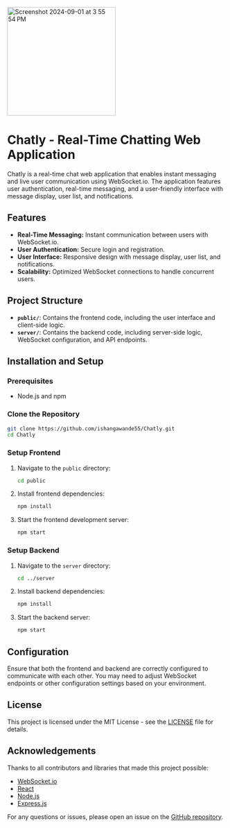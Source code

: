 <img width="250" alt="Screenshot 2024-09-01 at 3 55 54 PM" src="https://github.com/user-attachments/assets/4ef9fe6a-0757-4f0d-acbe-6e3a76066722">


# Chatly - Real-Time Chatting Web Application

Chatly is a real-time chat web application that enables instant messaging and live user communication using WebSocket.io. The application features user authentication, real-time messaging, and a user-friendly interface with message display, user list, and notifications.

## Features

- **Real-Time Messaging:** Instant communication between users with WebSocket.io.
- **User Authentication:** Secure login and registration.
- **User Interface:** Responsive design with message display, user list, and notifications.
- **Scalability:** Optimized WebSocket connections to handle concurrent users.

## Project Structure

- **`public/`**: Contains the frontend code, including the user interface and client-side logic.
- **`server/`**: Contains the backend code, including server-side logic, WebSocket configuration, and API endpoints.

## Installation and Setup

### Prerequisites

- Node.js and npm

### Clone the Repository

```bash
git clone https://github.com/ishangawande55/Chatly.git
cd Chatly
```

### Setup Frontend

1. Navigate to the `public` directory:

    ```bash
    cd public
    ```

2. Install frontend dependencies:

    ```bash
    npm install
    ```

3. Start the frontend development server:

    ```bash
    npm start
    ```

### Setup Backend

1. Navigate to the `server` directory:

    ```bash
    cd ../server
    ```

2. Install backend dependencies:

    ```bash
    npm install
    ```

3. Start the backend server:

    ```bash
    npm start
    ```

## Configuration

Ensure that both the frontend and backend are correctly configured to communicate with each other. You may need to adjust WebSocket endpoints or other configuration settings based on your environment.

## License

This project is licensed under the MIT License - see the [LICENSE](LICENSE) file for details.

## Acknowledgements

Thanks to all contributors and libraries that made this project possible:

- [WebSocket.io](https://socket.io/)
- [React](https://reactjs.org/)
- [Node.js](https://nodejs.org/)
- [Express.js](https://expressjs.com/)

For any questions or issues, please open an issue on the [GitHub repository](https://github.com/ishangawande55/Chatly).

```

